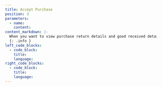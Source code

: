 ```yaml
---
title: Accept Purchase
position: 3
parameters:
  - name:
    content:
content_markdown: |-
  When you want to view purchase return details and good received details, you have to click ‘purchase’ button. 
  {: .info }
left_code_blocks:
  - code_block:
    title:
    language:
right_code_blocks:
  - code_block:
    title:
    language:
---
```

